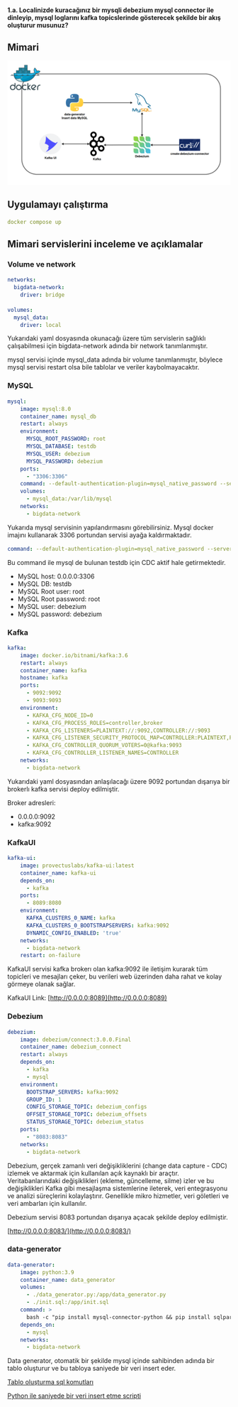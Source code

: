 #### **1.a.** Localinizde kuracağınız bir mysqli debezium mysql connector ile dinleyip, mysql loglarını kafka topicslerinde gösterecek şekilde bir akış oluşturur musunuz? 

## **Mimari**

![mimari](/readme_images/1_mimari.png)


## Uygulamayı çalıştırma


```yaml
docker compose up
```


## Mimari servislerini inceleme ve açıklamalar


### **Volume ve network**

```yaml
networks:
  bigdata-network:
    driver: bridge

volumes:
  mysql_data:
    driver: local
```

Yukarıdaki yaml dosyasında okunacağı üzere tüm servislerin sağlıklı çalışabilmesi için bigdata-network adında bir network tanımlanmıştır.

mysql servisi içinde mysql_data adında bir volume tanımlanmıştır, böylece mysql servisi restart olsa bile tablolar ve veriler kaybolmayacaktır.


### **MySQL**

```yaml
mysql:
    image: mysql:8.0
    container_name: mysql_db
    restart: always
    environment:
      MYSQL_ROOT_PASSWORD: root
      MYSQL_DATABASE: testdb
      MYSQL_USER: debezium
      MYSQL_PASSWORD: debezium
    ports:
      - "3306:3306"
    command: --default-authentication-plugin=mysql_native_password --server-id=1 --log-bin=mysql-bin --binlog-format=ROW --binlog-row-image=FULL
    volumes:
      - mysql_data:/var/lib/mysql
    networks:
      - bigdata-network
```

Yukarıda mysql servisinin yapılandırmasını görebilirsiniz. Mysql docker imajını kullanarak 3306 portundan servisi ayağa kaldırmaktadır.

```yaml
command: --default-authentication-plugin=mysql_native_password --server-id=1 --log-bin=mysql-bin --binlog-format=ROW --binlog-row-image=FULL
```

Bu command ile mysql de bulunan testdb için CDC aktif hale getirmektedir.

- MySQL host: 0.0.0.0:3306
- MySQL DB: testdb
- MySQL Root user: root
- MySQL Root password: root
- MySQL user: debezium
- MySQL password: debezium


### **Kafka**

```yaml
kafka:
    image: docker.io/bitnami/kafka:3.6
    restart: always
    container_name: kafka
    hostname: kafka
    ports:
      - 9092:9092
      - 9093:9093
    environment:
      - KAFKA_CFG_NODE_ID=0
      - KAFKA_CFG_PROCESS_ROLES=controller,broker
      - KAFKA_CFG_LISTENERS=PLAINTEXT://:9092,CONTROLLER://:9093
      - KAFKA_CFG_LISTENER_SECURITY_PROTOCOL_MAP=CONTROLLER:PLAINTEXT,PLAINTEXT:PLAINTEXT
      - KAFKA_CFG_CONTROLLER_QUORUM_VOTERS=0@kafka:9093
      - KAFKA_CFG_CONTROLLER_LISTENER_NAMES=CONTROLLER
    networks:
      - bigdata-network
```

Yukarıdaki yaml dosyasından anlaşılacağı üzere 9092 portundan dışarıya bir brokerlı kafka servisi deploy edilmiştir.

Broker adresleri:
- 0.0.0.0:9092
- kafka:9092


### **KafkaUI**

```yaml
kafka-ui:
    image: provectuslabs/kafka-ui:latest
    container_name: kafka-ui
    depends_on:
      - kafka
    ports:
      - 8089:8080
    environment:
      KAFKA_CLUSTERS_0_NAME: kafka
      KAFKA_CLUSTERS_0_BOOTSTRAPSERVERS: kafka:9092
      DYNAMIC_CONFIG_ENABLED: 'true'
    networks:
      - bigdata-network
    restart: on-failure
```

KafkaUI servisi kafka brokerı olan kafka:9092 ile iletişim kurarak tüm topicleri ve mesajları çeker, bu verileri web üzerinden daha rahat ve kolay görmeye olanak sağlar.

KafkaUI Link: [http://0.0.0.0:8089](http://0.0.0.0:8089)


### **Debezium**

```yaml
debezium:
    image: debezium/connect:3.0.0.Final
    container_name: debezium_connect
    restart: always
    depends_on:
      - kafka
      - mysql
    environment:
      BOOTSTRAP_SERVERS: kafka:9092
      GROUP_ID: 1
      CONFIG_STORAGE_TOPIC: debezium_configs
      OFFSET_STORAGE_TOPIC: debezium_offsets
      STATUS_STORAGE_TOPIC: debezium_status
    ports:
      - "8083:8083"
    networks:
      - bigdata-network
```

Debezium, gerçek zamanlı veri değişikliklerini (change data capture - CDC) izlemek ve aktarmak için kullanılan açık kaynaklı bir araçtır. Veritabanlarındaki değişiklikleri (ekleme, güncelleme, silme) izler ve bu değişiklikleri Kafka gibi mesajlaşma sistemlerine ileterek, veri entegrasyonu ve analizi süreçlerini kolaylaştırır. Genellikle mikro hizmetler, veri göletleri ve veri ambarları için kullanılır.

Debezium servisi 8083 portundan dışarıya açacak şekilde deploy edilmiştir.

[http://0.0.0.0:8083/](http://0.0.0.0:8083/)


### **data-generator**


```yaml
data-generator:
    image: python:3.9
    container_name: data_generator
    volumes:
      - ./data_generator.py:/app/data_generator.py
      - ./init.sql:/app/init.sql
    command: >
      bash -c "pip install mysql-connector-python && pip install sqlparse && python /app/data_generator.py"
    depends_on:
      - mysql
    networks:
      - bigdata-network
```

Data generator, otomatik bir şekilde mysql içinde sahibinden adında bir tablo oluşturur ve bu tabloya saniyede bir veri insert eder.

[Tablo oluşturma sql komutları](/MySQL_Debezium/init.sql)

[Python ile saniyede bir veri insert etme scripti](/MySQL_Debezium/data_generator.py)